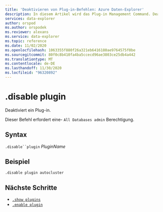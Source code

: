 ```yaml
---
title: 'Deaktivieren von Plug-in-Befehlen: Azure Daten-Explorer'
description: In diesem Artikel wird das Plug-in Management Command. Deaktivieren des Plug-ins in Azure Daten-Explorer
services: data-explorer
author: orspod
ms.author: orspodek
ms.reviewer: alexans
ms.service: data-explorer
ms.topic: reference
ms.date: 11/02/2020
ms.openlocfilehash: 1063355f880f26a321eb6416180ae9764575f0be
ms.sourcegitcommit: 80f0c8b410fa4ba5ccecd96ae3803ce25db4a442
ms.translationtype: MT
ms.contentlocale: de-DE
ms.lasthandoff: 11/30/2020
ms.locfileid: "96320892"
---
```

# <a name="disable-plugin"></a>.disable plugin

Deaktiviert ein Plug-in.

Dieser Befehl erfordert eine- `All Databases admin` Berechtigung.

## <a name="syntax"></a>Syntax

`.disable``plugin` *PluginName*

## <a name="example"></a>Beispiel
 
<!-- csl -->
```kusto
.disable plugin autocluster
``` 

## <a name="next-steps"></a>Nächste Schritte

* [`.show plugins`](show-plugins.md)
* [`.enable plugin`](enable-plugin.md)

